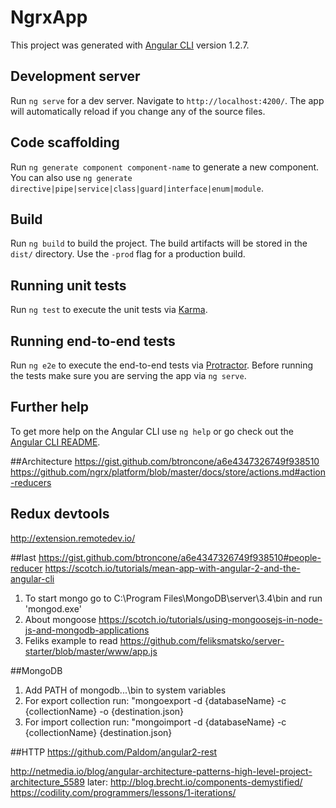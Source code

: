 # NgrxApp

This project was generated with [Angular CLI](https://github.com/angular/angular-cli) version 1.2.7.

## Development server

Run `ng serve` for a dev server. Navigate to `http://localhost:4200/`. The app will automatically reload if you change any of the source files.

## Code scaffolding

Run `ng generate component component-name` to generate a new component. You can also use `ng generate directive|pipe|service|class|guard|interface|enum|module`.

## Build

Run `ng build` to build the project. The build artifacts will be stored in the `dist/` directory. Use the `-prod` flag for a production build.

## Running unit tests

Run `ng test` to execute the unit tests via [Karma](https://karma-runner.github.io).

## Running end-to-end tests

Run `ng e2e` to execute the end-to-end tests via [Protractor](http://www.protractortest.org/).
Before running the tests make sure you are serving the app via `ng serve`.

## Further help

To get more help on the Angular CLI use `ng help` or go check out the [Angular CLI README](https://github.com/angular/angular-cli/blob/master/README.md).


##Architecture
https://gist.github.com/btroncone/a6e4347326749f938510
https://github.com/ngrx/platform/blob/master/docs/store/actions.md#action-reducers

## Redux devtools
http://extension.remotedev.io/

##last
https://gist.github.com/btroncone/a6e4347326749f938510#people-reducer
https://scotch.io/tutorials/mean-app-with-angular-2-and-the-angular-cli

1) To start mongo go to C:\Program Files\MongoDB\server\3.4\bin and run 'mongod.exe'
2) About mongoose https://scotch.io/tutorials/using-mongoosejs-in-node-js-and-mongodb-applications
3) Feliks example to read https://github.com/feliksmatsko/server-starter/blob/master/www/app.js


##MongoDB
1) Add PATH of mongodb...\bin to system variables
2) For export collection run: "mongoexport -d {databaseName} -c {collectionName} -o {destination.json}
3) For import collection run: "mongoimport -d {databaseName} -c {collectionName} {destination.json}

##HTTP
https://github.com/Paldom/angular2-rest

http://netmedia.io/blog/angular-architecture-patterns-high-level-project-architecture_5589
later: http://blog.brecht.io/components-demystified/
       https://codility.com/programmers/lessons/1-iterations/
